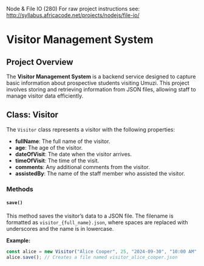 Node & File IO (280)
For raw project instructions see: http://syllabus.africacode.net/projects/nodejs/file-io/


# Visitor Management System

## Project Overview

The **Visitor Management System** is a backend service designed to capture basic information about prospective students visiting Umuzi. This project involves storing and retrieving information from JSON files, allowing staff to manage visitor data efficiently.

## Class: Visitor

The `Visitor` class represents a visitor with the following properties:

- **fullName**: The full name of the visitor.
- **age**: The age of the visitor.
- **dateOfVisit**: The date when the visitor arrives.
- **timeOfVisit**: The time of the visit.
- **comments**: Any additional comments from the visitor.
- **assistedBy**: The name of the staff member who assisted the visitor.

### Methods

#### `save()`

This method saves the visitor’s data to a JSON file. The filename is formatted as `visitor_{full_name}.json`, where spaces are replaced with underscores and the name is in lowercase.

**Example:**
```javascript
const alice = new Visitor("Alice Cooper", 25, "2024-09-30", "10:00 AM", "Looking for courses.", "John Doe");
alice.save(); // Creates a file named visitor_alice_cooper.json
